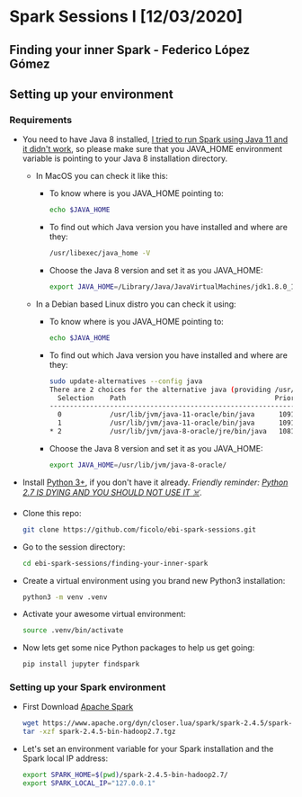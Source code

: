 # Spark Sessions I [12/03/2020]
## Finding your inner Spark - Federico López Gómez



## Setting up your environment
### Requirements

- You need to have Java 8 installed, [I tried to run Spark using Java 11 and it didn't work](https://spark.apache.org/docs/latest/#downloading), so please make sure that you JAVA_HOME environment variable is pointing to your Java 8 installation directory.

    - In MacOS you can check it like this:
        - To know where is you JAVA_HOME pointing to:
            ```sh
            echo $JAVA_HOME
            ```
        - To find out which Java version you have installed and where are they:
            ```sh
            /usr/libexec/java_home -V
            ```
        - Choose the Java 8 version and set it as you JAVA_HOME:
            ```sh
            export JAVA_HOME=/Library/Java/JavaVirtualMachines/jdk1.8.0_152.jdk/Contents/Home
            ```
    
    - In a Debian based Linux distro you can check it using:
        - To know where is you JAVA_HOME pointing to:
            ```sh
            echo $JAVA_HOME
            ```
        - To find out which Java version you have installed and where are they:
            ```sh
            sudo update-alternatives --config java
          There are 2 choices for the alternative java (providing /usr/bin/java).
              Selection    Path                                     Priority   Status
            ------------------------------------------------------------------------------
              0            /usr/lib/jvm/java-11-oracle/bin/java      1091      auto mode
              1            /usr/lib/jvm/java-11-oracle/bin/java      1091      manual mode
            * 2            /usr/lib/jvm/java-8-oracle/jre/bin/java   1081      manual mode
            ```
        - Choose the Java 8 version and set it as you JAVA_HOME:
            ```sh
            export JAVA_HOME=/usr/lib/jvm/java-8-oracle/
            ```


- Install [Python 3+](https://www.python.org/), if you don't have it already. *Friendly reminder: [Python 2.7 IS DYING AND YOU SHOULD NOT USE IT ☠️](https://pythonclock.org/)*.


- Clone this repo:
    ```sh
    git clone https://github.com/ficolo/ebi-spark-sessions.git
    ```

- Go to the session directory:
    ```sh
    cd ebi-spark-sessions/finding-your-inner-spark
    ```

- Create a virtual environment using you brand new Python3 installation:
    ```sh
    python3 -m venv .venv
    ```

- Activate your awesome virtual environment:
    ```sh
    source .venv/bin/activate
    ```

- Now lets get some nice Python packages to help us get going:
    ```sh
    pip install jupyter findspark
    ```

### Setting up your Spark environment
- First Download [Apache Spark](https://spark.apache.org/)
    ```sh
    wget https://www.apache.org/dyn/closer.lua/spark/spark-2.4.5/spark-2.4.5-bin-hadoop2.7.tgz
    tar -xzf spark-2.4.5-bin-hadoop2.7.tgz
    ```

- Let's set an environment variable for your Spark installation and the Spark local IP address:
    ```sh
    export SPARK_HOME=$(pwd)/spark-2.4.5-bin-hadoop2.7/
    export SPARK_LOCAL_IP="127.0.0.1"
    ```